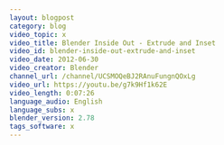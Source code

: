 ```yaml
---
layout: blogpost
category: blog
video_topic: x
video_title: Blender Inside Out - Extrude and Inset
video_id: blender-inside-out-extrude-and-inset
video_date: 2012-06-30
video_creator: Blender
channel_url: /channel/UCSMOQeBJ2RAnuFungnQOxLg
video_url: https://youtu.be/g7k9Hf1k62E
video_length: 0:07:26
language_audio: English
language_subs: x
blender_version: 2.78
tags_software: x
---
```

